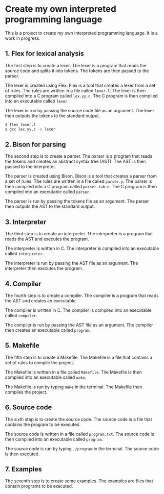 # Create my own interpreted programming language

This is a project to create my own interpreted programming language. It is a work in progress.

## 1. Flex for lexical analysis

The first step is to create a lexer. The lexer is a program that reads the source code and splits it into tokens. The tokens are then passed to the parser.

The lexer is created using Flex. Flex is a tool that creates a lexer from a set of rules. The rules are written in a file called `lexer.l`. The lexer is then compiled into a C program called `lex.yy.c`. The C program is then compiled into an executable called `lexer`.

The lexer is run by passing the source code file as an argument. The lexer then outputs the tokens to the standard output.

```bash
$ flex lexer.l
$ gcc lex.yy.c -o lexer
```

## 2. Bison for parsing

The second step is to create a parser. The parser is a program that reads the tokens and creates an abstract syntax tree (AST). The AST is then passed to the interpreter.

The parser is created using Bison. Bison is a tool that creates a parser from a set of rules. The rules are written in a file called `parser.y`. The parser is then compiled into a C program called `parser.tab.c`. The C program is then compiled into an executable called `parser`.

The parser is run by passing the tokens file as an argument. The parser then outputs the AST to the standard output.

## 3. Interpreter

The third step is to create an interpreter. The interpreter is a program that reads the AST and executes the program.

The interpreter is written in C. The interpreter is compiled into an executable called `interpreter`.

The interpreter is run by passing the AST file as an argument. The interpreter then executes the program.

## 4. Compiler

The fourth step is to create a compiler. The compiler is a program that reads the AST and creates an executable.

The compiler is written in C. The compiler is compiled into an executable called `compiler`.

The compiler is run by passing the AST file as an argument. The compiler then creates an executable called `program`.

## 5. Makefile

The fifth step is to create a Makefile. The Makefile is a file that contains a set of rules to compile the project.

The Makefile is written in a file called `Makefile`. The Makefile is then compiled into an executable called `make`.

The Makefile is run by typing `make` in the terminal. The Makefile then compiles the project.

## 6. Source code

The sixth step is to create the source code. The source code is a file that contains the program to be executed.

The source code is written in a file called `program.txt`. The source code is then compiled into an executable called `program`.

The source code is run by typing `./program` in the terminal. The source code is then executed.

## 7. Examples

The seventh step is to create some examples. The examples are files that contain programs to be executed.

